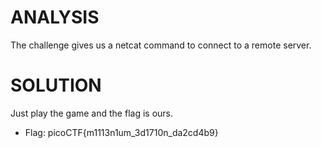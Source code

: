 # ANALYSIS
The challenge gives us a netcat command to connect to a remote server.
  


# SOLUTION
Just play the game and the flag is ours.


* Flag: picoCTF{m1113n1um_3d1710n_da2cd4b9}
